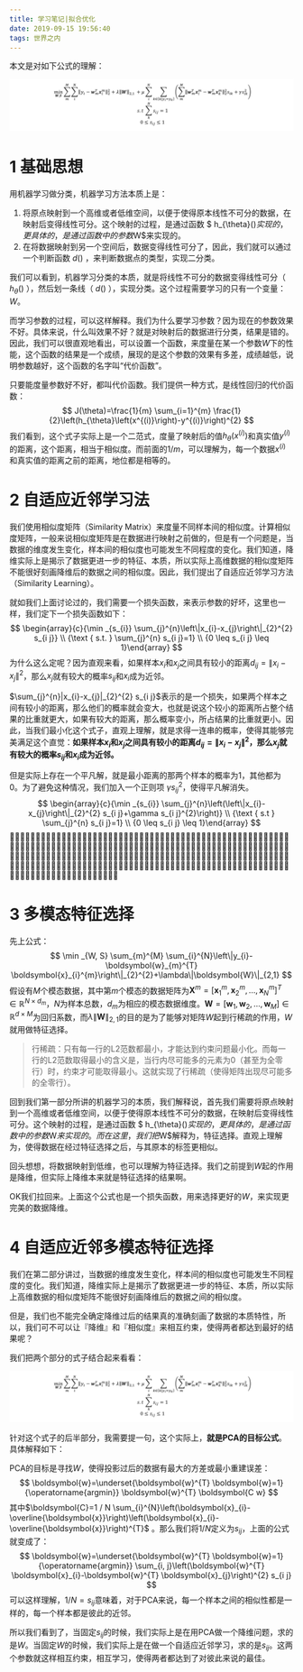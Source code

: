 ```yaml
---
title: 学习笔记|拟合优化
date: 2019-09-15 19:56:40
tags: 世界之内
---
```


本文是对如下公式的理解：

![](https://raw.githubusercontent.com/Shiyuang-scu/blog_img/master/9.15learningnotes-1.png)

<!--more-->

# 1 基础思想

用机器学习做分类，机器学习方法本质上是：

1. 将原点映射到一个高维或者低维空间，以便于使得原本线性不可分的数据，在映射后变得线性可分。这个映射的过程，是通过函数 $ h_{\theta}()$实现的，更具体的，是通过函数中的参数$W$来实现的。
2. 在将数据映射到另一个空间后，数据变得线性可分了，因此，我们就可以通过一个判断函数 $d()$ ，来判断数据点的类型，实现二分类。

我们可以看到，机器学习分类的本质，就是将线性不可分的数据变得线性可分（ $h_{\theta}()$ ），然后划一条线（ $d()$ ），实现分类。这个过程需要学习的只有一个变量：$W$。

而学习参数的过程，可以这样解释。我们为什么要学习参数？因为现在的参数效果不好。具体来说，什么叫效果不好？就是对映射后的数据进行分类，结果是错的。因此，我们可以很直观地看出，可以设置一个函数，来度量在某一个参数$W$下的性能，这个函数的结果是一个成绩，展现的是这个参数的效果有多差，成绩越低，说明参数越好，这个函数的名字叫“代价函数”。

只要能度量参数好不好，都叫代价函数。我们提供一种方式，是线性回归的代价函数：
$$
J(\theta)=\frac{1}{m} \sum_{i=1}^{m} \frac{1}{2}\left(h_{\theta}\left(x^{(i)}\right)-y^{(i)}\right)^{2}
$$
我们看到，这个式子实际上是一个二范式，度量了映射后的值$h_{\theta}(x^{(i)})$和真实值$y^{(i)}$的距离，这个距离，相当于相似度。而前面的$1/m$，可以理解为，每一个数据$x^{(i)}$和真实值的距离之前的距离，地位都是相等的。

# 2 自适应近邻学习法

我们使用相似度矩阵（Similarity Matrix）来度量不同样本间的相似度。计算相似度矩阵，一般来说相似度矩阵是在数据进行映射之前做的，但是有一个问题是，当数据的维度发生变化，样本间的相似度也可能发生不同程度的变化。我们知道，降维实际上是揭示了数据更进一步的特征、本质，所以实际上高维数据的相似度矩阵不能很好刻画降维后的数据之间的相似度。因此，我们提出了自适应近邻学习方法（Similarity Learning）。

就如我们上面讨论过的，我们需要一个损失函数，来表示参数的好坏，这里也一样，我们定下一个损失函数如下：
$$
\begin{array}{c}{\min _{s_{i}} \sum_{j}^{n}\left\|x_{i}-x_{j}\right\|_{2}^{2} s_{i j}} \\ {\text { s.t. } \sum_{j}^{n} s_{i j}=1} \\ {0 \leq s_{i j} \leq 1}\end{array}
$$
为什么这么定呢？因为直观来看，如果样本$x_i$和$x_j$之间具有较小的距离$d_{ij}= \|x_i-x_j\|^2$，那么$x_j$就有较大的概率$s_{ij}$和$x_i$成为近邻。

$\sum_{j}^{n}|x_{i}-x_{j}|_{2}^{2} s_{i j}$表示的是一个损失，如果两个样本之间有较小的距离，那么他们的概率就会变大，也就是说这个较小的距离所占整个结果的比重就更大，如果有较大的距离，那么概率变小，所占结果的比重就更小。因此，当我们最小化这个式子，直观上理解，就是求得一连串的概率，使得其能够完美满足这个直觉：**如果样本$x_i$和$x_j$之间具有较小的距离$d_{ij}= \|x_i-x_j\|^2$，那么$x_j$就有较大的概率$s_{ij}$和$x_i$成为近邻。**

但是实际上存在一个平凡解，就是最小距离的那两个样本的概率为1，其他都为0。为了避免这种情况，我们加入一个正则项 $\gamma s_{ij}^2$，使得平凡解消失。
$$
\begin{array}{c}{\min _{s_{i}} \sum_{j}^{n}\left(\left\|x_{i}-x_{j}\right\|_{2}^{2} s_{i j}+\gamma s_{i j}^{2}\right)} \\ {\text { s.t } \sum_{j}^{n} s_{i j}=1} \\ {0 \leq s_{i j} \leq 1}\end{array}
$$
􏱵􏱶􏰕􏰖􏲊􏴴􏰷􏲇􏱈􏰍􏱨􏱠􏱩􏴵􏱪􏱃􏱪􏰖􏰍􏱾􏱷􏱿􏰾􏳻􏳼􏰮􏲷􏰳􏰴􏰵􏱵􏱶􏰕􏰖􏲊􏴴􏰷􏲇􏱈􏰍􏱨􏱠􏱩􏴵􏱪􏱃􏱪􏰖􏰍􏱾􏱷􏱿􏰾􏳻􏳼􏰮􏲷􏰳􏰴􏰵􏱵􏱶􏰕􏰖􏲊􏴴􏰷􏲇􏱈􏰍􏱨􏱠􏱩􏴵􏱪􏱃􏱪􏰖􏰍􏱾􏱷􏱿􏰾􏳻􏳼􏰮􏲷􏰳􏰴􏰵􏱼􏱵􏱶􏰕􏰖􏲊􏴴􏰷􏲇􏱈􏰍􏱨􏱠􏱩􏴵􏱪􏱃􏱪􏰖􏰍􏱾􏱷􏱿􏰾􏳻􏳼􏰮􏲷􏰳􏰴􏰵􏱼􏱵􏱶􏰕􏰖􏲊􏴴􏰷􏲇􏱈􏰍􏱨􏱠􏱩􏴵􏱪􏱃􏱪􏰖􏰍􏱾􏱷􏱿􏰾􏳻􏳼􏰮􏲷􏰳􏰴􏰵􏱼􏱵􏱶􏰕􏰖􏲊􏴴􏰷􏲇􏱈􏰍􏱨􏱠􏱩􏴵􏱪􏱃􏱪􏰖􏰍􏱾􏱷􏱿􏰾􏳻􏳼􏰮􏲷􏰳􏰴􏰵􏱼􏱵􏱶􏰕􏰖􏲊􏴴􏰷􏲇􏱈􏰍􏱨􏱠􏱩􏴵􏱪􏱃􏱪􏰖􏰍􏱾􏱷􏱿􏰾􏳻􏳼􏰮􏲷􏰳􏰴􏱵􏱶􏰕􏰖􏲊􏴴􏰷􏲇􏱈􏰍􏱨􏱠􏱩􏴵􏱪􏱃􏱪􏰖􏰍􏱾􏱷􏱿􏰾􏳻
# 3 多模态特征选择

先上公式：
$$
\min _{W, S} \sum_{m}^{M} \sum_{i}^{N}\left\|y_{i}-\boldsymbol{w}_{m}^{T} \boldsymbol{x}_{i}^{m}\right\|_{2}^{2}+\lambda\|\boldsymbol{W}\|_{2,1}
$$
假设有$M$个模态数据，其中第$m$个模态的数据矩阵为$\boldsymbol{X}^{m}=\left[\boldsymbol{x}_{1}^{m}, \boldsymbol{x}_{2}^{m}, \ldots, \boldsymbol{x}_{N}^{m}\right]^{T} \in \mathbb{R}^{N \times d_{m}}$，$N$为样本总数，$d_m$为相应的模态数据维度。$\boldsymbol{W}=\left[\boldsymbol{w}_{1}, \boldsymbol{w}_{2}, \ldots, \boldsymbol{w}_{M}\right] \in \mathbb{R}^{d \times M}$为回归系数，而$\lambda\|\boldsymbol{W}\|_{2,1}$的目的是为了能够对矩阵$W$起到行稀疏的作用，$W$就用做特征选择。

> 行稀疏：只有每一行的L2范数都最小，才能达到约束问题最小化。而每一行的L2范数取得最小的含义是，当行内尽可能多的元素为0（甚至为全零行）时，约束才可能取得最小。这就实现了行稀疏（使得矩阵出现尽可能多的全零行）。

回到我们第一部分所讲的机器学习的本质，我们解释说，首先我们需要将原点映射到一个高维或者低维空间，以便于使得原本线性不可分的数据，在映射后变得线性可分。这个映射的过程，是通过函数 $ h_{\theta}()$实现的，更具体的，是通过函数中的参数$W$来实现的。而在这里，我们把$W$解释为，特征选择。直观上理解为，使得数据在经过特征选择之后，与其原本的标签更相似。

回头想想，将数据映射到低维，也可以理解为特征选择。我们之前提到$W$起的作用是降维，但实际上降维本来就是特征选择的结果啊。

OK我们拉回来。上面这个公式也是一个损失函数，用来选择更好的$W$，来实现更完美的数据降维。

# 4 自适应近邻多模态特征选择

我们在第二部分讲过，当数据的维度发生变化，样本间的相似度也可能发生不同程度的变化。我们知道，降维实际上是揭示了数据更进一步的特征、本质，所以实际上高维数据的相似度矩阵不能很好刻画降维后的数据之间的相似度。

但是，我们也不能完全确定降维过后的结果真的准确刻画了数据的本质特性，所以，我们可不可以让『降维』和『相似度』来相互约束，使得两者都达到最好的结果呢？

我们把两个部分的式子结合起来看看：

![](https://raw.githubusercontent.com/Shiyuang-scu/blog_img/master/9.15learningnotes-1.png)

针对这个式子的后半部分，我需要提一句，这个实际上，**就是PCA的目标公式**。具体解释如下：

PCA的目标是寻找$W$，使得投影过后的数据有最大的方差或最小重建误差：
$$
\boldsymbol{w}=\underset{\boldsymbol{w}^{T} \boldsymbol{w}=1}{\operatorname{argmin}} \boldsymbol{w}^{T} \boldsymbol{C w}
$$
其中$\boldsymbol{C}=1 / N \sum_{i}^{N}\left(\boldsymbol{x}_{i}-\overline{\boldsymbol{x}}\right)\left(\boldsymbol{x}_{i}-\overline{\boldsymbol{x}}\right)^{T}$ 。那么我们将$1/N$定义为$s_{ij}$，上面的公式就变成了：
$$
\boldsymbol{w}=\underset{\boldsymbol{w}^{T} \boldsymbol{w}=1}{\operatorname{argmin}} \sum_{i, j}\left(\boldsymbol{w}^{T} \boldsymbol{x}_{i}-\boldsymbol{w}^{T} \boldsymbol{x}_{j}\right)^{2} s_{i j}
$$
可以这样理解，$1/N=s_{ij}$意味着，对于PCA来说，每一个样本之间的相似性都是一样的，每一个样本都是彼此的近邻。

所以我们看到了，当固定$s_{ij}$的时候，我们实际上是在用PCA做一个降维问题，求的是$W$。当固定$W$的时候，我们实际上是在做一个自适应近邻学习，求的是$s_{ij}$。这两个参数就这样相互约束，相互学习，使得两者都达到了对彼此来说的最佳。